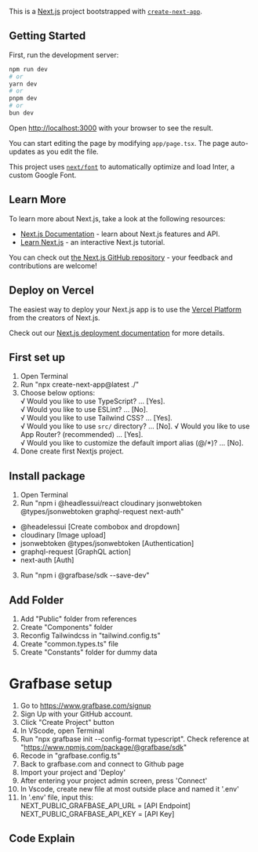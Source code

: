 This is a [Next.js](https://nextjs.org/) project bootstrapped with [`create-next-app`](https://github.com/vercel/next.js/tree/canary/packages/create-next-app).

## Getting Started

First, run the development server:

```bash
npm run dev
# or
yarn dev
# or
pnpm dev
# or
bun dev
```

Open [http://localhost:3000](http://localhost:3000) with your browser to see the result.

You can start editing the page by modifying `app/page.tsx`. The page auto-updates as you edit the file.

This project uses [`next/font`](https://nextjs.org/docs/basic-features/font-optimization) to automatically optimize and load Inter, a custom Google Font.

## Learn More

To learn more about Next.js, take a look at the following resources:

- [Next.js Documentation](https://nextjs.org/docs) - learn about Next.js features and API.
- [Learn Next.js](https://nextjs.org/learn) - an interactive Next.js tutorial.

You can check out [the Next.js GitHub repository](https://github.com/vercel/next.js/) - your feedback and contributions are welcome!

## Deploy on Vercel

The easiest way to deploy your Next.js app is to use the [Vercel Platform](https://vercel.com/new?utm_medium=default-template&filter=next.js&utm_source=create-next-app&utm_campaign=create-next-app-readme) from the creators of Next.js.

Check out our [Next.js deployment documentation](https://nextjs.org/docs/deployment) for more details.

## First set up
1. Open Terminal
2. Run "npx create-next-app@latest ./"
3. Choose below options:    
√ Would you like to use TypeScript? ... [Yes].  
√ Would you like to use ESLint? ... [No].   
√ Would you like to use Tailwind CSS? ... [Yes].    
√ Would you like to use `src/` directory? ... [No]. 
√ Would you like to use App Router? (recommended) ... [Yes].    
√ Would you like to customize the default import alias (@/*)? ... [No]. 
4. Done create first Nextjs project.

## Install package
1. Open Terminal
2. Run "npm i @headlessui/react cloudinary jsonwebtoken @types/jsonwebtoken graphql-request next-auth"  
- @headelessui [Create combobox and dropdown]   
- cloudinary [Image upload] 
- jsonwebtoken @types/jsonwebtoken [Authentication] 
- graphql-request [GraphQL action]  
- next-auth [Auth]  

3. Run "npm i @grafbase/sdk --save-dev"

## Add Folder
1. Add "Public" folder from references
2. Create "Components" folder
3. Reconfig Tailwindcss in "tailwind.config.ts"
3. Create "common.types.ts" file
4. Create "Constants" folder for dummy data

# Grafbase setup
1. Go to https://www.grafbase.com/signup
2. Sign Up with your GitHub account.
3. Click "Create Project" button
4. In VScode, open Terminal
5. Run "npx grafbase init --config-format typescript". Check reference at "https://www.npmjs.com/package/@grafbase/sdk"
6. Recode in "grafbase.config.ts"
7. Back to grafbase.com and connect to Github page
8. Import your project and 'Deploy'
9. After entering your project admin screen, press 'Connect'
10. In Vscode, create new file at most outside place and named it '.env'
11. In '.env' file, input this:    
NEXT_PUBLIC_GRAFBASE_API_URL = [API Endpoint]   
NEXT_PUBLIC_GRAFBASE_API_KEY = [API Key]    


## Code Explain
